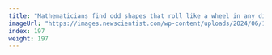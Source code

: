 ```yaml
---
title: "Mathematicians find odd shapes that roll like a wheel in any dimension"
imageUrl: "https://images.newscientist.com/wp-content/uploads/2024/06/17150336/SEI_208711372.jpg?width=788"
index: 197
weight: 197
---
```

